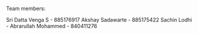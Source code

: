 Team members:

Sri Datta Venga S -  885176917
Akshay Sadawarte - 885175422
Sachin Lodhi - 
Abrarullah Mohammed - 840411276 
